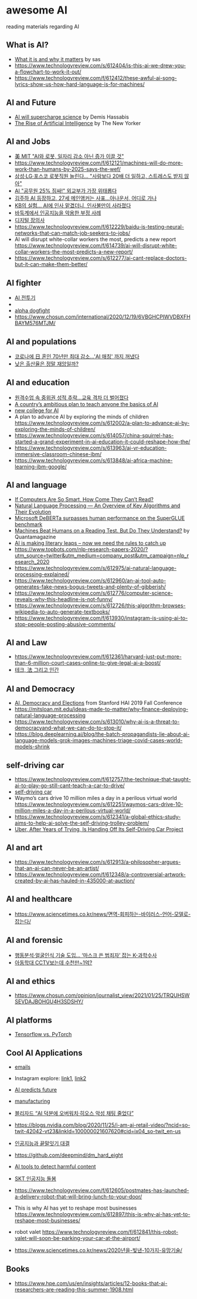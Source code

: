 # awesome AI
reading materials regarding AI

## What is AI?
* [What it is and why it matters](https://www.sas.com/en_us/insights/analytics/what-is-artificial-intelligence.html) by sas
* https://www.technologyreview.com/s/612404/is-this-ai-we-drew-you-a-flowchart-to-work-it-out/
* https://www.technologyreview.com/f/612412/these-awful-ai-song-lyrics-show-us-how-hard-language-is-for-machines/


## AI and Future
* [AI will supercharge science](https://worldin.economist.com/article/17385/edition2020demis-hassabis-predicts-ai-will-supercharge-science) by Demis Hassabis
* [The Rise of Artificial Intelligence](https://www.newyorker.com/books/double-take/sunday-reading-the-rise-of-artificial-intelligence/amp) by The New Yorker


## AI and Jobs
 * [美 MIT "AI와 로봇, 일자리 감소 아닌 증가 이끌 것"](https://www.hankyung.com/it/article/202011270803i)
 * https://www.technologyreview.com/f/612121/machines-will-do-more-work-than-humans-by-2025-says-the-wef/
 * [삼성·LG·포스코 로봇직원 늘린다… "사람보다 20배 더 일하고, 스트레스도 받지 않아"](https://m.biz.chosun.com/news/article.amp.html?contid=2020091502877)
 * [AI "공무원 25% 짐싸!" 외교부가 가장 위태롭다](https://mnews.joins.com/article/23888951?cloc=joongang-mhome-Group4#home)
 * [김주하 AI 등장하고, 27세 메인앵커는 사표…아나운서, 어디로 가나](https://www.chosun.com/national/weekend/2020/10/10/MSWVZVODFFGOJKWT2YUPXXWZUU/)
 * [KB의 실험… AI에 인사 맡겼더니, 인사불만이 사라졌다](https://www.chosun.com/economy/stock-finance/2020/10/05/E6TXF7CYAJEPTDKVWWLTPOOLVY/)
 * [바둑계에서 인공지능을 악용한 부정 사례](https://www.chosun.com/national/2020/11/20/2Y3WOD4S4JFNZEA43YQ3LIL7FA/)
 * [디지털 장의사](https://www.donga.com/news/Economy/article/all/20200813/102434602/1)
 * https://www.technologyreview.com/f/612229/baidu-is-testing-neural-networks-that-can-match-job-seekers-to-jobs/
 * AI will disrupt white-collar workers the most, predicts a new report
https://www.technologyreview.com/f/614739/ai-will-disrupt-white-collar-workers-the-most-predicts-a-new-report/
 * https://www.technologyreview.com/s/612277/ai-cant-replace-doctors-but-it-can-make-them-better/


## AI fighter
 * [AI 전투기](https://mnews.joins.com/article/23859924?cloc=joongang-mhome-Group5#home)
 * [](https://blog.deeplearning.ai/blog/the-batch-intelligent-agent-vs.-fighter-pilot-gan-for-pajama-zooming-when-ai-goes-wrong-multimodal-learning-for-medicine)
 * [alpha dogfight](https://blog.deeplearning.ai/blog/the-batch-students-protest-ai-predicted-exam-scores-autonomous-fighter-jet-outguns-humans-computer-vision-sees-race-robots-learn-from-experience)
 * https://www.chosun.com/international/2020/12/19/6VBGHCPIWVDBXFHBAYM576MTJM/

## AI and populations
 * [코로나에 日 혼인 70년만 최대 감소…'AI 매칭' 까지 꺼냈다](https://mnews.joins.com/amparticle/23972633)
 * [낮은 출산율은 정말 재앙일까?](https://m.pressian.com/m/pages/articles/273079?no=273079#0DKW)


## AI and education
* [원격수업 속 중위권 성적 추락…교육 격차 더 벌어졌다](http://www.hani.co.kr/arti/society/schooling/952702.html)
* [A country’s ambitious plan to teach anyone the basics of AI](https://www.technologyreview.com/f/612762/a-countrys-ambitious-plan-to-teach-anyone-the-basics-of-ai/)
* [new college for AI](https://www.technologyreview.com/f/612293/mit-has-just-announced-a-1-billion-plan-to-create-a-new-college-for-ai/)
* A plan to advance AI by exploring the minds of children https://www.technologyreview.com/s/612002/a-plan-to-advance-ai-by-exploring-the-minds-of-children/
* https://www.technologyreview.com/s/614057/china-squirrel-has-started-a-grand-experiment-in-ai-education-it-could-reshape-how-the/
* https://www.technologyreview.com/s/613963/ai-vr-education-immersive-classroom-chinese-ibm/
* https://www.technologyreview.com/s/613848/ai-africa-machine-learning-ibm-google/


## AI and language
* [If Computers Are So Smart, How Come They Can’t Read?](https://www.wired.com/story/adaptation-if-computers-are-so-smart-how-come-they-cant-read)
* [Natural Language Processing — An Overview of Key Algorithms and Their Evolution](https://medium.com/abacus-ai/natural-language-processing-an-overview-of-key-algorithms-and-their-evolution-3588d2cef90f)
* [Microsoft DeBERTa surpasses human performance on the SuperGLUE benchmark](https://www.microsoft.com/en-us/research/blog/microsoft-deberta-surpasses-human-performance-on-the-superglue-benchmark/?OCID=msr_blog_deberta_tw)
* [Machines Beat Humans on a Reading Test. But Do They Understand?](https://www.quantamagazine.org/machines-beat-humans-on-a-reading-test-but-do-they-understand-20191017/) by Quantamagazine
* [AI is making literary leaps – now we need the rules to catch up](https://amp.theguardian.com/commentisfree/2019/nov/02/ai-artificial-intelligence-language-openai-cpt2-release)
* https://www.topbots.com/nlp-research-papers-2020/?utm_source=twitter&utm_medium=company_post&utm_campaign=nlp_research_2020
* https://www.technologyreview.com/s/612975/ai-natural-language-processing-explained/
* https://www.technologyreview.com/s/612960/an-ai-tool-auto-generates-fake-news-bogus-tweets-and-plenty-of-gibberish/
* https://www.technologyreview.com/s/612776/computer-science-reveals-why-this-headline-is-not-funny/
* https://www.technologyreview.com/s/612726/this-algorithm-browses-wikipedia-to-auto-generate-textbooks/
* https://www.technologyreview.com/f/613930/instagram-is-using-ai-to-stop-people-posting-abusive-comments/

## AI and Law
* https://www.technologyreview.com/f/612361/harvard-just-put-more-than-6-million-court-cases-online-to-give-legal-ai-a-boost/
* [테크, 法 그리고 인간](http://it.chosun.com/m/svc/article.html?contid=2020080300309&utm_source=undefined&utm_medium=unknown&utm_campaign=itchosun)

## AI and Democracy
* [AI, Democracy and Elections](https://youtu.be/_b-kXQo-KjY?list=PLpGHT1n4-mAv0KFPg0dZXOL7_qHUlxj2Z) from Stanford HAI 2019 Fall Conference
* https://mitsloan.mit.edu/ideas-made-to-matter/why-finance-deploying-natural-language-processing
* https://www.technologyreview.com/s/613010/why-ai-is-a-threat-to-democracyand-what-we-can-do-to-stop-it/
* https://blog.deeplearning.ai/blog/the-batch-propagandists-lie-about-ai-language-models-grok-images-machines-triage-covid-cases-world-models-shrink




## self-driving car
* https://www.technologyreview.com/f/612757/the-technique-that-taught-ai-to-play-go-still-cant-teach-a-car-to-drive/
* [self-driving car](https://medium.com/lyftself-driving/virtual-validation-a-scalable-solution-to-test-navigate-the-autonomous-road-ahead-e1a7d1fe1538)
* Waymo’s cars drive 10 million miles a day in a perilous virtual world
https://www.technologyreview.com/s/612251/waymos-cars-drive-10-million-miles-a-day-in-a-perilous-virtual-world/
* https://www.technologyreview.com/s/612341/a-global-ethics-study-aims-to-help-ai-solve-the-self-driving-trolley-problem/
* [Uber, After Years of Trying, Is Handing Off Its Self-Driving Car Project](https://www.nytimes.com/2020/12/07/technology/uber-self-driving-car-project.html?referringSource=articleShare)

## AI and art
* https://www.technologyreview.com/s/612913/a-philosopher-argues-that-an-ai-can-never-be-an-artist/
* https://www.technologyreview.com/f/612348/a-controversial-artwork-created-by-ai-has-hauled-in-435000-at-auction/


## AI and healthcare
* https://www.sciencetimes.co.kr/news/면역-회피하는-바이러스-언어-모델로-잡는다/

## AI and forensic
* [행동분석·얼굴인식 기술 도입… ‘마스크 쓴 범죄자’ 잡는 K-과학수사](https://m.biz.chosun.com/svc/article.html?sname=biz&contid=2021012202405)
* [아동학대 CCTV보는데 수천만~1억?](https://www.chosun.com/national/regional/2021/01/21/4YO5YKMTXFEJ7CTH27ORA7CKIY/?outputType=amp)

## AI and ethics
* https://www.chosun.com/opinion/journalist_view/2021/01/25/TRQUHSWSEVDAJBOHGU4H3SDSHY/

## AI platforms
* [Tensorflow vs. PyTorch](https://www.infoworld.com/article/3597904/why-enterprises-are-turning-from-tensorflow-to-pytorch.html)

## Cool AI Applications
* [emails](https://99percentinvisible.org/episode/youve-got-enron-mail/)
* Instagram explore: [link1](https://venturebeat.com/2019/11/25/facebook-details-the-ai-technology-behind-instagram-explore/), [link2](https://ai.facebook.com/blog/powered-by-ai-instagrams-explore-recommender-system)
* [AI predicts future](https://worldin.economist.com/article/17521/edition2020artificial-intelligence-predicts-future)
* [manufacturing](http://www.thelec.kr/news/articleView.html?idxno=6017)

* [블리자드 “AI 덕분에 오버워치·히오스 악성 채팅 줄었다”](https://m.gamemeca.com/amp/view.php?gid=1648794)
* https://blogs.nvidia.com/blog/2020/11/25/i-am-ai-retail-video/?ncid=so-twit-42042-vt23&linkId=100000021607620#cid=ix04_so-twit_en-us
* [인공지능과 끝말잇기 대결](https://youtu.be/9HygBYFNaZA)
* https://github.com/deepmind/dm_hard_eight
* [AI tools to detect harmful content](https://ai.facebook.com/blog/heres-how-were-using-ai-to-help-detect-misinformation/)
* [SKT 인공지능 돌봄](https://www.sktinsight.com/125356)
* https://www.technologyreview.com/f/612605/postmates-has-launched-a-delivery-robot-that-will-bring-lunch-to-your-door/
* This is why AI has yet to reshape most businesses
https://www.technologyreview.com/s/612897/this-is-why-ai-has-yet-to-reshape-most-businesses/
* robot valet https://www.technologyreview.com/f/612841/this-robot-valet-will-soon-be-parking-your-car-at-the-airport/
* https://www.sciencetimes.co.kr/news/2020년을-빛낸-10가지-유망기술/


## Books
* https://www.hpe.com/us/en/insights/articles/12-books-that-ai-researchers-are-reading-this-summer-1908.html
